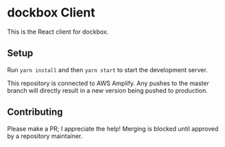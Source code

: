 # dockbox Client

This is the React client for dockbox. 

## Setup
Run `yarn install` and then `yarn start` to start the development server.

This repository is connected to AWS Amplify. Any pushes to the master branch will directly result in a new version being pushed to production.

## Contributing
Please make a PR; I appreciate the help! Merging is blocked until approved by a repository maintainer.

